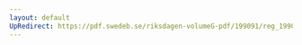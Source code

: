 ```yaml
---
layout: default
UpRedirect: https://pdf.swedeb.se/riksdagen-volumeG-pdf/199091/reg_199091/reg_199091_0241.pdf
---
```

